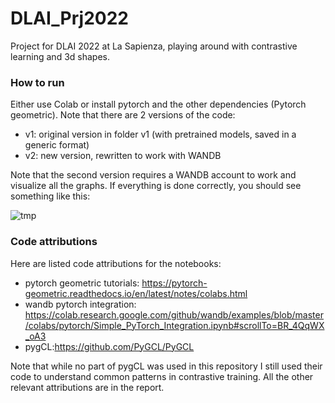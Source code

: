 # DLAI_Prj2022
Project for DLAI 2022 at La Sapienza, playing around with contrastive learning and 3d shapes. 

### How to run

Either use Colab or install pytorch and the other dependencies (Pytorch geometric). 
Note that there are 2 versions of the code:
- v1: original version in folder v1 (with pretrained models, saved in a generic format)
- v2: new version, rewritten to work with WANDB 

Note that the second version requires a WANDB account to work and visualize all the graphs. If everything is done correctly, you should see something like this:

![tmp](https://user-images.githubusercontent.com/25869148/189383000-8a69cecc-96bc-4176-b12e-88c2179a074e.png)

### Code attributions

Here are listed code attributions for the notebooks:
- pytorch geometric tutorials: https://pytorch-geometric.readthedocs.io/en/latest/notes/colabs.html
- wandb pytorch integration: https://colab.research.google.com/github/wandb/examples/blob/master/colabs/pytorch/Simple_PyTorch_Integration.ipynb#scrollTo=BR_4QqWX_oA3
- pygCL:https://github.com/PyGCL/PyGCL

Note that while no part of pygCL was used in this repository I still used their code to understand common patterns in contrastive training.
All the other relevant attributions are in the report.
